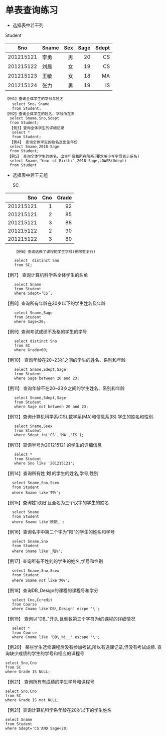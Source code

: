 #  单表查询练习
* 选择表中若干列

Student

| Sno       | Sname    |  Sex |Sage |Sdept |
| --------- | -------- | -----: | --: |  ---:|
| 201215121  | 李勇   |  男| 20 |CS|
| 201215122| 刘晨     | 女  | 19 |CS |
| 201215123| 王敏 |  女 | 18 |MA|
| 201215124| 张力    |   男|19  |IS |

    【例1】查询全体学生的学号与姓名
       select Sno，Sname
       from Student;
    【例2】查询全体学生的姓名、学号所在系
      select Sname,Sno,Sdept
      from Student;
      【例3】查询全体学生的详细记录
       select *
       from Student;
      【例4】 查询全体学生的姓名及出生年份
      select Sname,2018-Sage
      from Student;
     【例5】 查询全体学生的姓名、出生年份和所在院系(要求用小写字母表示系名)
      select Sname,'Year of Birth:',2018-Sage,LOWER(Sdept)
      from Student
 * 选择表中若干元组
 
    SC
    
 | Sno       | Cno    |  Grade 
| -:  | ----: | -----:|
|  201215121  | 1      |     92  |
|  201215121  |    2   |    85   |
|  201215121    | 3      |   88    |
| 201215122|    2   |   90    |
| 201215122|     3  |    80   |
        【例6】查询选修了课程的学生学号(删除重复行)

        select  distinct Sno
        from SC;
   【例7】  查询计算机科学系全体学生的名单
        
        select Sname
        from Student
        where Sdept=‘CS’;
        
   【例8】查询所有年龄在20岁以下的学生姓名及年龄
        
        select Sname,Sage
        from Student
        where Sage<20;
 【例9】查询考试成绩不及格的学生的学号

        select distinct Sno
        from SC
        where Grade<60;
 【例10】 查询年龄在20~23岁之间的学生的姓名、系别和年龄
    
        select Sname,Sdept,Sage
        from Student 
        where Sage between 20 and 23;
  【例11】 查询年龄不在20~23岁之间的学生姓名、系别和年龄
  
        select Sname,Sdept,Sage
        from Student
        where Sage not between 20 and 23;
     
   【例12】查询计算机科学系(CS),数学系(MA)和信息系(IS) 学生的姓名和性别.
        
        select Sname,Ssex
        from Student 
        where Sdept in('CS','MA','IS');
        
  【例13】查询学号为201215121 的学生的详细信息
        
        select *
        from Student
        where Sno like '201215121';
        
   【例14】查询所有姓 **刘** 的学生的姓名,学号,性别
       
       select Sname,Sno,Ssex
       from Student
       where Sname like'刘%';
       
   【例15】查询姓'欧阳'且全名为三个汉字的学生的姓名
       
       select Sname
       from Student
       where Sname like'欧阳_';
       
   【例16】查询名字中第二个字为"阳"的学生的姓名和学号
       
       select Sname,Sno
       from Student
       where Sname like'_阳%';
       
   【例17】查询所有不姓刘的学生的姓名,学号和性别
       
       select Sname,Sno,Ssex
       from Student
       where Sname not like'刘%';
      
   【例18】查询DB_Design的课程的课程号和学分
       
       select Cno,Ccredit
       from Course
       where Cname like'DB\_Design' escpe '\';
       
  【例19】 查询以"DB_"开头,且倒数第三个字符为i的课程的详细情况
       
       select *
       from Course
       where Cname like 'DB\_%i__' escape '\';
   【例20】 某些学生选修课程后没有参加考试,所以有选课记录,但没有考试成绩.
    查询缺少成绩的学生的学号和相应的课程号
    
    
    select Sno,Cno
    from SC
    where Grade IS NULL;
    
   【例21】 查询所有有成绩的学生学号和课程号
    
    select Sno,Cno
    from SC
    where Grade IS not NULL;
    
   【例21】查询计算机科学系年龄在20岁以下的学生姓名
    
    select Sname
    from Student
    where Sdept='CS'AND Sage<20;
    
    
       
        
        

